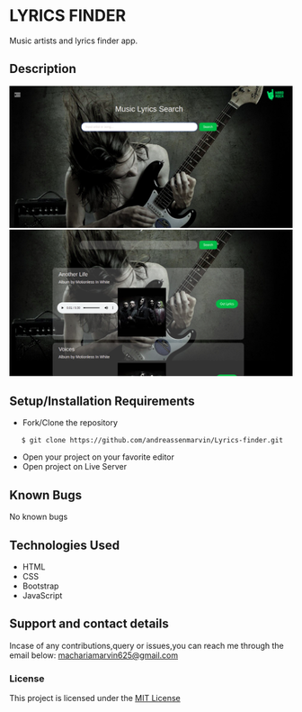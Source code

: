 # LYRICS FINDER
Music artists and lyrics finder app.
## Description
![Website image](/Assets/README/scr1.png)
![Website image](/Assets/README/scr2.png)
## Setup/Installation Requirements
* Fork/Clone the repository
```
   $ git clone https://github.com/andreassenmarvin/Lyrics-finder.git
```
* Open your project on your favorite editor
* Open project on Live Server
## Known Bugs
No known bugs
## Technologies Used
* HTML
* CSS
* Bootstrap
* JavaScript
## Support and contact details
Incase of any contributions,query or issues,you can reach me through the email below:
machariamarvin625@gmail.com
### License
This project is licensed under the [MIT License](https://github.com/andreassenmarvin/Lyrics-finder/blob/master/LICENSE)